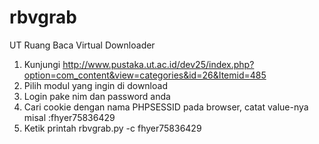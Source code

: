 rbvgrab
=======

UT Ruang Baca Virtual Downloader

1. Kunjungi http://www.pustaka.ut.ac.id/dev25/index.php?option=com_content&view=categories&id=26&Itemid=485
2. Pilih modul yang ingin di download
3. Login pake nim dan password anda
4. Cari cookie dengan nama PHPSESSID pada browser, catat value-nya misal :fhyer75836429
5. Ketik printah rbvgrab.py -c fhyer75836429
